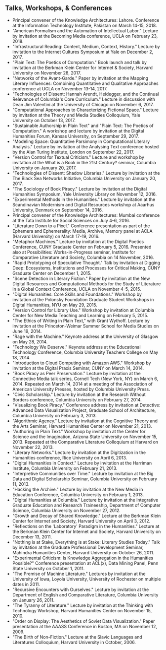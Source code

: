 
## Talks, Workshops, & Conferences

- Principal convener of the Knowledge Architectures: Lahore. Conference at the
  Information Technology Institute, Pakistan on March 14-15, 2018.
- "American Formalism and the Automation of Intellectual Labor." Lecture by
  invitation at the Becoming Media conference, UCLA on February 23, 2018.
- "Infrastructural Reading: Content, Medium, Context, History." Lecture by
invitation to the Internet Cultures Symposium at Yale on December 2, 2017.
- "Plain Text: The Poetics of Computation." Book launch and talk by invitation
  at the Berkman Klein Center for Internet & Society, Harvard University on
November 28, 2017.
- "Networks of the Avant-Garde." Paper by invitation at the Mapping Literary
  Influences: Combining Quantitative and Qualitative Approaches conference at
UCLA on November 13-14, 2017.
- "Technologies of Dissent: Hannah Arendt, Heidegger, and the Continual
  Relevance of Columbia's Core Curriculum." Lecture in discussion with Dean
Jim Valentini at the University of Chicago on November 6, 2017.
- "Computational Approaches to Characterizing Fictional Space." Lecture by
  invitation at the Theory and Media Studies Colloquium, Yale University on
October 13, 2017.
- "Sustainable Authorship in Plain Text" and "Plain Text: The Poetics of
  Computation." A workshop and lecture by invitation at the Digital Humanities
Forum, Kansas University, on September 29, 2017.
- "Modeling Space: Quantitative Parsimony in Computational Literary Analysis."
  Lecture by invitation at the Analysing Text conference hosted by the Alan
Turing Institute, London on September 22, 2017.
- "Version Control for Textual Criticism." Lecture and workshop by invitation
  at the What is a Book in the 21st Century? seminar, Columbia University on
January 20, 2017.
- "Technologies of Dissent: Shadow Libraries." Lecture by invitation at the
  The Black Sea Networks Initiative, Columbia University on January 20, 2017.
- "The Sociology of Book Piracy." Lecture by invitation at the Digital
  Humanities Symposium, Yale University Library on November 12, 2016.
- "Experimental Methods in the Humanities." Lecture by invitation at the
  Scandinavian Modernism and Digital Resources workshop at Aaarhus University,
Denmark on September 14, 2016.
- Principal convener of the Knowledge Architectures: Mumbai conference at the
  Tata Institute for Social Sciences on July 4-6, 2016.
- "Literature Down to a Pixel." Conference presentation as part of the
  Ephemera and Ephemerality: Media, Archive, Memory panel at ACLA (Harvard
University) on March 17-19, 2016.
- "Metaphor Machines." Lecture by invitation at the Digital Poetics
  Conference, CUNY Graduate Center on February 5, 2016. Presented also at
Possibilities: Works-in-Progress seminar, Institute for Comparative Literature
and Society, Columbia on 14 November, 2016.
- "Rapid Prototyping of Speculative Thought." Talk by invitation at Digging
  Deep: Ecosystems, Institutions and Processes for Critical Making, CUNY
Graduate Center on December 1, 2015.
- "Scene Detection in Literary Fiction." Paper by invitation at the New
  Digital Resources and Computational Methods for the Study of Literature in a
Global Context Conference, UCLA on November 4-5, 2015.
- "Digital Humanities: Core Skills and Foundations." Workshop by invitation at
  the Polonsky Foundation Graduate Student Workshops in Digital Humanities,
NYU on May 29, 2015.
- "Version Control for Library Use." Workshop by invitation at Columbia Center
  for New Media Teaching and Learning on February 5, 2015.
- "The Ethics of Writing in Plain Text," with Grant Wythoff. Lecture by
  invitation at the Princeton-Weimar Summer School for Media Studies on June
19, 2014.
- "Rage with the Machine." Keynote address at the University of Glasgow on May
  28, 2014.
- "Technology We Deserve." Keynote address at the Educational Technology
  Conference, Columbia University Teachers College on May 18, 2014.
- "Introduction to Cloud Computing with Amazon AWS." Workshop by invitation at
  the Digital Praxis Seminar, CUNY on March 14, 2014.
- "Book Piracy as Peer Preservation." Lecture by invitation at the Connective
  Media talk series, Cornell Tech (New York, NY) on March 6, 2014. Repeated on
March 14, 2014 at a meeting of the Association of American University Presses,
hosted by Columbia University Press.
- "Civic Scholarship." Lecture by invitation at the Research Without Borders
  conference, Columbia University on February 27, 2014.
- "Visualizing Book Piracy." Conference address by invitation at Detective:
  Advanced Data Visualization Project, Graduate School of Architecture,
Columbia University on February 3, 2013.
- "Algorithmic Agency." Lecture by invitation at the Cognitive Theory and the
  Arts Seminar, Harvard Humanities Center on November 21, 2013.
- "Authoring in Plain Text." Workshop by invitation at the Center for Science
  and the Imagination, Arizona State University on November 15, 2013. Repeated
at the Comparative Literature Colloquium at Harvard on November 22, 2013.
- "Literary Networks." Lecture by invitation at the Digitization in the
  Humanities conference, Rice University on April 6, 2013.
- "Digital Humanities in Context." Lecture by invitation at the Harriman
  Institute, Columbia University on February 21, 2013.
- "Interpretive Communities over Time." Lecture by invitation at the Big Data
  and Digital Scholarship Seminar, Columbia University on February 11, 2013.
- "Hacking the Archive." Lecture by invitation at the New Media in Education
  Conference, Columbia University on February 1, 2013.
- "Digital Humanities at Columbia." Lecture by invitation at the Integrative
  Graduate Education and Research Traineeship, Department of Computer Science,
Columbia University on November 27, 2012.
- "Growth and Decay of Shared Knowledge." Lecture at the Berkman Klein Center
  for Internet and Society, Harvard University on April 3, 2012.
- "Reflections on the 'Laboratory' Paradigm in the Humanities." Lecture at the
  Berkman Klein Center for Internet and Society, Harvard University on
December 13, 2011.
- "Nothing is at Stake, Everything is at Stake: Literary Studies Today." Talk
  by invitation at the Graduate Professional Development Seminar, Mahindra
Humanities Center, Harvard University on October 26, 2011.
- "Experimental Criticism: Is Knowledge Aggregation in the Humanities
  Possible?" Conference presentation at ACL(x), Data Mining Panel, Penn State
University on October 1, 2011.
- "The Premise of Machine Literature." Lectures by invitation at the
  University of Iowa, Loyola University, University of Rochester on multiple
dates in 2011.
- "Recursive Encounters with Ourselves." Lecture by invitation at the
  Department of English and Comparative Literature, Columbia University on
January 26, 2011.
- "The Tyranny of Literature." Lecture by invitation at the Thinking with
  Technology Workshop, Harvard Humanities Center on November 15, 2010.
- "Order on Display: The Aesthetics of Soviet Data Visualization." Paper
  presentation at the AAASS Conference in Boston, MA on November 12, 2009.
- "The Birth of Non-Fiction." Lecture at the Slavic Languages and Literatures
  Colloquium, Harvard University in October, 2006.
